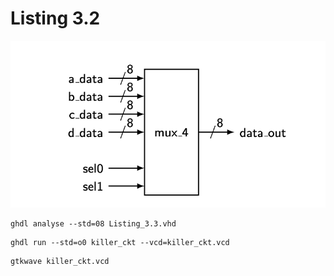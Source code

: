# Listing 3.2

<img src=Listing_3.3.png width='' height='' > </img>

```
ghdl analyse --std=08 Listing_3.3.vhd
```

```
ghdl run --std=o0 killer_ckt --vcd=killer_ckt.vcd
```

```
gtkwave killer_ckt.vcd
```

